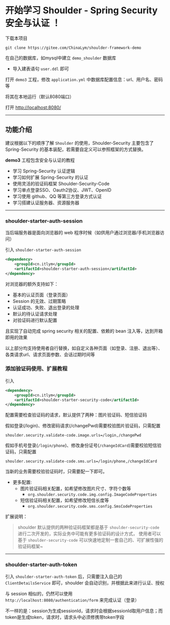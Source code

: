 # 开始学习 Shoulder - Spring Security 安全与认证 ！

下载本项目

```
git clone https://gitee.com/ChinaLym/shoulder-framework-demo
```

在自己的数据库，如mysql中建立 `demo_shoulder` 数据库
- 导入建表语句 `user.ddl` 即可

打开 `demo3` 工程，修改 `application.yml` 中数据库配置信息：url、用户名、密码等

将其在本地运行（默认8080端口）

打开 [http://localhost:8080/](http://localhost:8080) 

---

## 功能介绍

建议根据以下的顺序了解 `Shoulder` 的使用，Shoulder-Security 主要包含了 Spring-Security 的基本装配，若需要自定义可以参照框架的方式替换。

**demo3** 工程包含安全与认证的教程
- 学习 Spring-Security 认证逻辑
- 学习如何扩展 Spring-Security 的认证
- 使用灵活的验证码框架 Shoulder-Security-Code
- 学习单点登录SSO、Oauth2协议、JWT、OpenID
- 学习使用 github、QQ 等第三方登录方式认证
- 学习搭建认证服务器、资源服务器


---
### shoulder-starter-auth-session

当后端服务器是面向浏览器的 web 程序时候（如供用户通过浏览器/手机浏览器访问）

引入 `shoulder-starter-auth-session`

```xml
<dependency>
    <groupId>cn.itlym</groupId>
    <artifactId>shoulder-starter-auth-session</artifactId>
</dependency>
```          

对浏览器的额外支持如下：
- 基本的认证页面（登录页面）
- Session 的无效、过期策略
- 认证成功、失败、退出登录的处理
- 默认的待认证请求处理
- 对验证码进行默认配置

且实现了自动完成 spring security 相关的配置、依赖的 bean 注入等，达到开箱即用的效果

以上部分均支持使用者自行替换，如自定义各种页面（如登录、注册、退出等）、各类请求url、请求页面参数、会话过期时间等


### 添加验证码使用、扩展教程

引入

```xml
<dependency>
    <groupId>cn.itlym</groupId>
    <artifactId>shoulder-starter-security-code</artifactId>
</dependency>
```

配置需要检查验证码的请求，默认提供了两种：图片验证码、短信验证码

假如登录(/login)、修改密码请求(/changePwd)需要校验图片验证码，只需配置

`shoulder.security.validate-code.image.urls=/login,/changePwd`

假如手机号登录(`/login/phone`)、修改身份证号(`/changeIdCard`)需要校验短信验证码，只需配置

`shoulder.security.validate-code.sms.urls=/login/phone,/changeIdCard`

当新的业务需要校验验证码时，只需要配一下即可。

- 更多配置:
    - 图片验证码相关配置，如希望修改图片尺寸、字符个数等
        - `org.shoulder.security.code.img.config.ImageCodeProperties` 
    - 短信验证码相关配置，如希望修改短信长度等
        - `org.shoulder.security.code.sms.config.SmsCodeProperties`

扩展说明：
> shoulder 默认提供的两种验证码框架都是基于 `shoulder-security-code` 进行二次开发的，实际业务中可能有更多验证码的设计方式，
使用者可以基于 `shoulder-security-code` 可以快速地定制一套自己的、可扩展性强的验证码框架~


---

### shoulder-starter-auth-token

引入 `shoulder-starter-auth-token` 后，只需要注入自己的 `ClientDetailsService` 即可，shoulder 会自动识别，并根据此来进行认证、授权

与 session 相似的，仍然可以使用 `http://localhost:8080/authentication/form` 来完成认证（登录）

不一样的是：session为生成sessionId，请求时会根据sessionId取用户信息；而token是生成token，请求时，请求头中必须修携带token字段

